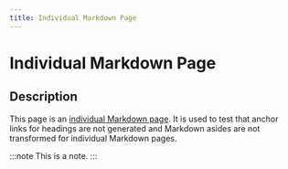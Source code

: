 ```yaml
---
title: Individual Markdown Page
---
```


# Individual Markdown Page

## Description

This page is an [individual Markdown page](https://docs.astro.build/en/guides/markdown-content/#individual-markdown-pages).
It is used to test that anchor links for headings are not generated and Markdown asides are not transformed for individual Markdown pages.

:::note
This is a note.
:::
